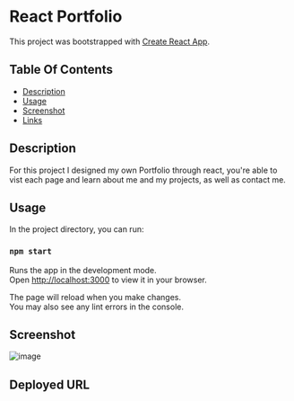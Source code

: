 # React Portfolio

This project was bootstrapped with [Create React App](https://github.com/facebook/create-react-app).

## Table Of Contents

- [Description](#description)
- [Usage](#usage)
- [Screenshot](#screenshot)
- [Links](#links)

## Description

For this project I designed my own Portfolio through react, you're able to vist each page and learn about me and my projects, as well as contact me.

## Usage

In the project directory, you can run:

### `npm start`

Runs the app in the development mode.\
Open [http://localhost:3000](http://localhost:3000) to view it in your browser.

The page will reload when you make changes.\
You may also see any lint errors in the console.

## Screenshot

![image](https://user-images.githubusercontent.com/100370557/193465407-57017cf7-a585-43fc-967c-63e60f43e83a.png)

## Deployed URL

